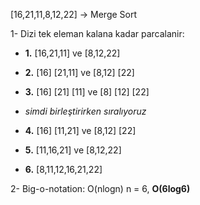 [16,21,11,8,12,22] -> Merge Sort

1- Dizi tek eleman kalana kadar parcalanir:
  - **1.** [16,21,11] ve [8,12,22]
  - **2.** [16]  [21,11] ve [8,12]  [22]
  - **3.** [16]  [21]  [11] ve [8]  [12]  [22]
  
  - *simdi birleştirirken sıralıyoruz*
  - **4.** [16]  [11,21]  ve [8,12]  [22]
  - **5.** [11,16,21] ve [8,12,22]
  - **6.** [8,11,12,16,21,22]
  
2- Big-o-notation: O(nlogn)
  n = 6, **O(6log6)**
